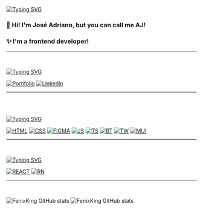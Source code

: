 [![Typing SVG](https://readme-typing-svg.demolab.com?font=Fira+Code&weight=600&pause=1000&color=BB00F7&width=435&lines=WELCOME+TO+MY+PROFILE)]()

### 👋 Hi! I'm José Adriano, but you can call me AJ! 
### ✨ I'm a frontend developer!
---
<br>

[![Typing SVG](https://readme-typing-svg.demolab.com?font=Fira+Code&weight=600&pause=1000&color=BB00F7&width=435&lines=MY+PORTFOLIO;CONNECT+WITH+ME)]()



[![Portifolio](https://img.shields.io/badge/PORTFOLIO-000000?style=for-the-badge&logo=OI&logoColor=white)](https://fenixking.github.io/portfolio/)
[![Linkedin](https://img.shields.io/badge/LinkedIn-0077B5?style=for-the-badge&logo=linkedin&logoColor=white)](linkedin.com/in/josé-adriano-dias-rodrigues-11b681163/)


----
<br>
<br>

[![Typing SVG](https://readme-typing-svg.demolab.com?font=Fira+Code&weight=600&pause=1000&color=BB00F7&width=435&lines=LANGUAGES+AND+TOOLS)]()

[![HTML](https://img.shields.io/badge/HTML5-E34F26?style=for-the-badge&logo=html5&logoColor=white)](https://fenixking.github.io/portfolio/)
[![CSS](https://img.shields.io/badge/CSS3-1572B6?style=for-the-badge&logo=css3&logoColor=white)](https://fenixking.github.io/portfolio/)
[![FIGMA](https://img.shields.io/badge/Figma-FF3366?style=for-the-badge&logo=figma&logoColor=white)](https://fenixking.github.io/portfolio/)
[![JS](https://img.shields.io/badge/JS-FF9A00?style=for-the-badge&logo=javascript&logoColor=white)](https://fenixking.github.io/portfolio/)
[![TS](https://img.shields.io/badge/TypeScript-007ACC?style=for-the-badge&logo=typescript&logoColor=white)](https://fenixking.github.io/portfolio/)
[![BT](https://img.shields.io/badge/BOOTSTRAP-7D4698?style=for-the-badge&logo=bootstrap&logoColor=white)](https://fenixking.github.io/portfolio/)
[![TW](https://img.shields.io/badge/Tailwind_CSS-38B2AC?style=for-the-badge&logo=tailwind-css&logoColor=white)](https://fenixking.github.io/portfolio/)
[![MUI](https://img.shields.io/badge/Material--UI-0081CB?style=for-the-badge&logo=material-ui&logoColor=white)](https://fenixking.github.io/portfolio/)


---
<br>

[![Typing SVG](https://readme-typing-svg.demolab.com?font=Fira+Code&weight=600&pause=1000&color=BB00F7&width=435&lines=LIBRARIES)]()

[![REACT](https://img.shields.io/badge/React-20232A?style=for-the-badge&logo=react&logoColor=61DAFB)](https://fenixking.github.io/portfolio/)
[![RN](https://img.shields.io/badge/React_Native-20232A?style=for-the-badge&logo=react&logoColor=61DAFB)](https://fenixking.github.io/portfolio/)

---

<br>

![FenixKing GitHub stats](https://github-readme-stats.vercel.app/api?username=FenixKing&show_icons=true&theme=radical)
![FenixKing GitHub stats](https://camo.githubusercontent.com/455aed85f3692e10170e1dd98b5e0e60ecd80ccf57301f2ed8305371bd69715b/68747470733a2f2f6769746875622d726561646d652d73746174732e76657263656c2e6170702f6170692f746f702d6c616e67732f3f757365726e616d653d6269746f6c6c6572267468656d653d6d69646e696768742d707572706c65266c616e67735f636f756e743d313026636f756e745f707269766174653d74727565266c61796f75743d636f6d70616374)
